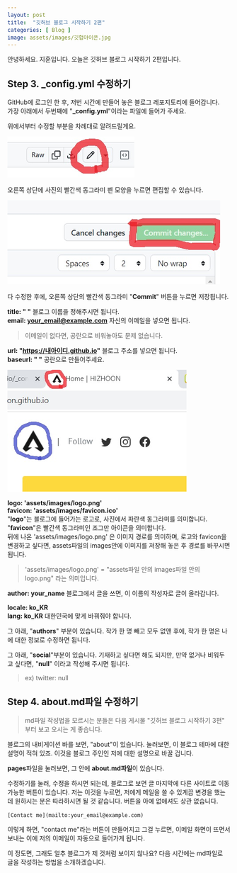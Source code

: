 ```yaml
---
layout: post
title:  "깃허브 블로그 시작하기 2편"
categories: [ Blog ]
image: assets/images/깃헙아이콘.jpg
---
```

안녕하세요. 지훈입니다.
오늘은 깃허브 블로그 시작하기 2편입니다.

## Step 3. _config.yml 수정하기
GitHub에 로그인 한 후, 저번 시간에 만들어 놓은 블로그 레포지토리에 들어갑니다.<br>가장 아래에서 두번째에 "**_config.yml**"이라는 파일에 들어가 주세요.

위에서부터 수정할 부분을 차례대로 알려드릴게요.

![파일 편집](../assets/images/blog03/blog03_edit.jpg)

오른쪽 상단에 사진의 빨간색 동그라미 펜 모양을 누르면 편집할 수 있습니다.

![파일 커밋](../assets/images/blog03/blog03_commit.jpg)

다 수정한 후에, 오른쪽 상단의 빨간색 동그라미 "**Commit**" 버튼을 누르면 저장됩니다.

**title: " "**  블로그 이름을 정해주시면 됩니다.<br>**email: your_email@example.com**  자신의 이메일을 넣으면 됩니다.

> 이메일이 없다면, 공란으로 비워놓아도 문제 없습니다.

**url: "https://내아이디.github.io"**  블로그 주소를 넣으면 됩니다.<br>**baseurl: " "**  공란으로 만들어주세요.

![블로그 로고](../assets/images/blog03/blog03_logo.jpg)

**logo: 'assets/images/logo.png'**<br>**favicon: 'assets/images/favicon.ico'**<br>"**logo**"는 블로그에 들어가는 로고로, 사진에서 파란색 동그라미를 의미합니다.<br>"**favicon**"은 빨간색 동그라미인 조그만 아이콘을 의미합니다.<br>뒤에 나온  'assets/images/logo.png' 은 이미지 경로를 의미하며, 로고와 favicon을 변경하고 싶다면, assets파일의 images안에 이미지를 저장해 놓은 후 경로를 바꾸시면 됩니다.

>  'assets/images/logo.png'
>  = "assets파일 안의 images파일 안의 logo.png" 라는 의미입니다.

**author: your_name**  블로그에서 글을 쓰면, 이 이름의 작성자로 글이 올라갑니다.

**locale: ko_KR**<br>**lang: ko_KR**  대한민국에 맞게 바꿔줘야 합니다.

그 아래, "**authors**" 부분이 있습니다. 작가 한 명 빼고 모두 없앤 후에, 작가 한 명은 나에 대한 정보로 수정하면 됩니다.

그 아래, "**social**"부분이 있습니다. 기재하고 싶다면 해도 되지만, 만약 없거나 비워두고 싶다면, "**null**" 이라고 작성해 주시면 됩니다.

> ex) twitter: null

## Step 4. about.md파일 수정하기

> md파일 작성법을 모르시는 분들은 다음 게시물 "깃허브 블로그 시작하기 3편" 부터 보고 오시는 게 좋습니다.

블로그의 내비게이션 바를 보면, "about"이 있습니다. 눌러보면, 이 블로그 테마에 대한 설명이 적혀 있죠. 이것을 블로그 주인인 저에 대한 설명으로 바꿀 겁니다.

**pages**파일을 눌러보면, 그 안에 **about.md파일**이 있습니다.

수정하기를 눌러, 수정을 하시면 되는데, 블로그로 보면 글 마지막에 다른 사이트로 이동 가능한 버튼이 있습니다. 저는 이것을 누르면, 저에게 메일을 쓸 수 있게끔 변경을 했는데 원하시는 분은 따라하시면 될 것 같습니다. 버튼을 아예 없애셔도 상관 없습니다.

    [Contact me](mailto:your_email@example.com)
이렇게 하면, "contact me"라는 버튼이 만들어지고 그걸 누르면, 이메일 화면이 뜨면서 보내는 이에 저의 이메일이 자동으로 들어가게 됩니다.

이 정도면, 그래도 얼추 블로그가 제 것처럼 보이지 않나요? 다음 시간에는 md파일로 글을 작성하는 방법을 소개하겠습니다. 
